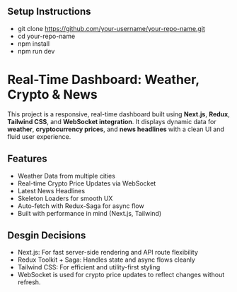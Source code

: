 ## Setup Instructions
- git clone https://github.com/your-username/your-repo-name.git
- cd your-repo-name
- npm install
- npm run dev


# Real-Time Dashboard: Weather, Crypto & News
This project is a responsive, real-time dashboard built using **Next.js**, **Redux**, **Tailwind CSS**, and **WebSocket integration**. It displays dynamic data for **weather**, **cryptocurrency prices**, and **news headlines** with a clean UI and fluid user experience.

##  Features
-  Weather Data from multiple cities
-  Real-time Crypto Price Updates via WebSocket
-  Latest News Headlines
-  Skeleton Loaders for smooth UX
-  Auto-fetch with Redux-Saga for async flow
-  Built with performance in mind (Next.js, Tailwind)

## Desgin Decisions

- Next.js: For fast server-side rendering and API route flexibility
- Redux Toolkit + Saga: Handles state and async flows cleanly
- Tailwind CSS: For efficient and utility-first styling
- WebSocket is used for crypto price updates to reflect changes without refresh.


